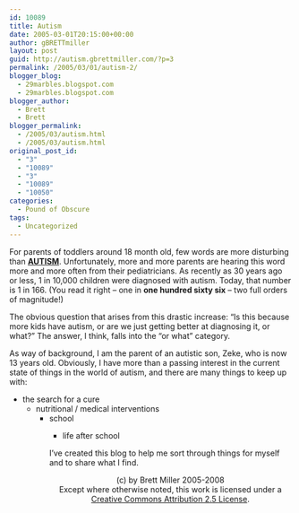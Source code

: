 ```yaml
---
id: 10089
title: Autism
date: 2005-03-01T20:15:00+00:00
author: gBRETTmiller
layout: post
guid: http://autism.gbrettmiller.com/?p=3
permalink: /2005/03/01/autism-2/
blogger_blog:
  - 29marbles.blogspot.com
  - 29marbles.blogspot.com
blogger_author:
  - Brett
  - Brett
blogger_permalink:
  - /2005/03/autism.html
  - /2005/03/autism.html
original_post_id:
  - "3"
  - "10089"
  - "3"
  - "10089"
  - "10050"
categories:
  - Pound of Obscure
tags:
  - Uncategorized
---
```

For parents of toddlers around 18 month old, few words are more disturbing than **[AUTISM](http://en.wikipedia.org/wiki/Autism)**. Unfortunately, more and more parents are hearing this word more and more often from their pediatricians. As recently as 30 years ago or less, 1 in 10,000 children were diagnosed with autism. Today, that number is 1 in 166. (You read it right &#8211; one in **one hundred sixty six** &#8211; two full orders of magnitude!)

The obvious question that arises from this drastic increase: &#8220;Is this because more kids have autism, or are we just getting better at diagnosing it, or what?&#8221; The answer, I think, falls into the &#8220;or what&#8221; category. 

As way of background, I am the parent of an autistic son, Zeke, who is now 13 years old. Obviously, I have more than a passing interest in the current state of things in the world of autism, and there are many things to keep up with:

  * the search for a cure 
      * nutritional / medical interventions 
          * school 
              * life after school</ul> 
                I&#8217;ve created this blog to help me sort through things for myself and to share what I find.
                
                <div class="blogger-post-footer">
                  <p align="center">
                    (c) by Brett Miller 2005-2008<br /> Except where otherwise noted, this work is licensed under a<br /> <a href="http://creativecommons.org/licenses/by/2.5/" rel="license">Creative Commons Attribution 2.5 License</a>.
                  </p>
                </div>